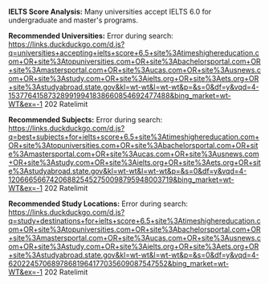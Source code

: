 **IELTS Score Analysis:** Many universities accept IELTS 6.0 for undergraduate and master's programs.

**Recommended Universities:**
Error during search: https://links.duckduckgo.com/d.js?q=universities+accepting+ielts+score+6.5+site%3Atimeshighereducation.com+OR+site%3Atopuniversities.com+OR+site%3Abachelorsportal.com+OR+site%3Amastersportal.com+OR+site%3Aucas.com+OR+site%3Ausnews.com+OR+site%3Astudy.com+OR+site%3Aielts.org+OR+site%3Aets.org+OR+site%3Astudyabroad.state.gov&kl=wt-wt&l=wt-wt&p=&s=0&df=y&vqd=4-153776415873289919941838660854692477488&bing_market=wt-WT&ex=-1 202 Ratelimit

**Recommended Subjects:**
Error during search: https://links.duckduckgo.com/d.js?q=best+subjects+for+ielts+score+6.5+site%3Atimeshighereducation.com+OR+site%3Atopuniversities.com+OR+site%3Abachelorsportal.com+OR+site%3Amastersportal.com+OR+site%3Aucas.com+OR+site%3Ausnews.com+OR+site%3Astudy.com+OR+site%3Aielts.org+OR+site%3Aets.org+OR+site%3Astudyabroad.state.gov&kl=wt-wt&l=wt-wt&p=&s=0&df=y&vqd=4-120666566742068825452750098795948003719&bing_market=wt-WT&ex=-1 202 Ratelimit

**Recommended Study Locations:** Error during search: https://links.duckduckgo.com/d.js?q=study+destinations+for+ielts+score+6.5+site%3Atimeshighereducation.com+OR+site%3Atopuniversities.com+OR+site%3Abachelorsportal.com+OR+site%3Amastersportal.com+OR+site%3Aucas.com+OR+site%3Ausnews.com+OR+site%3Astudy.com+OR+site%3Aielts.org+OR+site%3Aets.org+OR+site%3Astudyabroad.state.gov&kl=wt-wt&l=wt-wt&p=&s=0&df=y&vqd=4-62022457068978681964177035609087547552&bing_market=wt-WT&ex=-1 202 Ratelimit